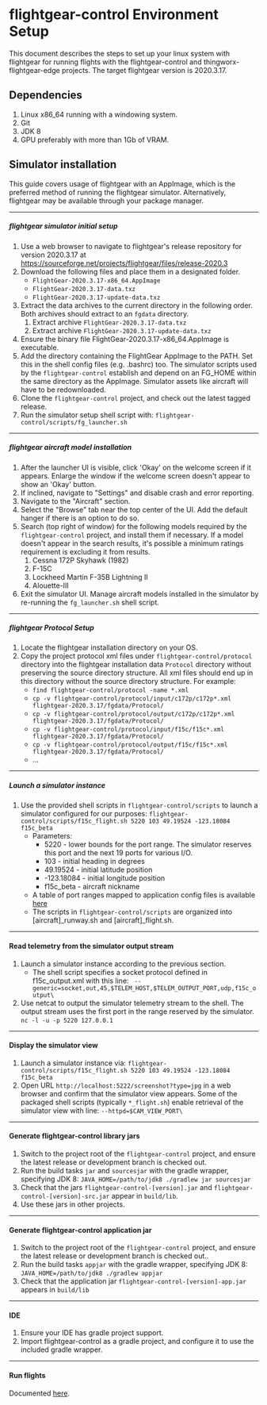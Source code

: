# flightgear-control Environment Setup 
This document describes the steps to set up your linux system with flightgear for running flights with the flightgear-control and thingworx-flightgear-edge projects. The target flightgear version is 2020.3.17.



## Dependencies ##
1. Linux x86_64 running with a windowing system.
1. Git
1. JDK 8
1. GPU preferably with more than 1Gb of VRAM.

## Simulator installation ##
This guide covers usage of flightgear with an AppImage, which is the preferred method of running the flightgear simulator. Alternatively, flightgear may be available through your package manager.

----

##### flightgear simulator initial setup #####

1. Use a web browser to navigate to flightgear's release repository for version 2020.3.17 at https://sourceforge.net/projects/flightgear/files/release-2020.3
1. Download the following files and place them in a designated folder.
    * `FlightGear-2020.3.17-x86_64.AppImage`
    * `FlightGear-2020.3.17-data.txz`
    * `FlightGear-2020.3.17-update-data.txz`
1. Extract the data archives to the current directory in the following order. Both archives should extract to an `fgdata` directory.
    1. Extract archive `FlightGear-2020.3.17-data.txz`
    1. Extract archive `FlightGear-2020.3.17-update-data.txz`
1. Ensure the binary file FlightGear-2020.3.17-x86_64.AppImage is executable.
1. Add the directory containing the FlightGear AppImage to the PATH. Set this in the shell config files (e.g. .bashrc) too.
    The simulator scripts used by the `flightgear-control` establish and depend on an FG_HOME within the same directory as the AppImage. Simulator assets like aircraft will have to be redownloaded.
1. Clone the `flightgear-control` project, and check out the latest tagged release.
1. Run the simulator setup shell script with:
    `flightgear-control/scripts/fg_launcher.sh`
    
----

##### flightgear aircraft model installation #####

1. After the launcher UI is visible, click 'Okay' on the welcome screen if it appears. Enlarge the window if the welcome screen doesn't appear to show an 'Okay' button.
1. If inclined, navigate to "Settings" and disable crash and error reporting.
1. Navigate to the "Aircraft" section. 
1. Select the "Browse" tab near the top center of the UI. Add the default hanger if there is an option to do so.
1. Search (top right of window) for the following models required by the `flightgear-control` project, and install them if necessary. If a model doesn't appear in the search results, it's possible a minimum ratings requirement is excluding it from results.
    1. Cessna 172P Skyhawk (1982)
    1. F-15C
    1. Lockheed Martin F-35B Lightning II
    1. Alouette-III
1. Exit the simulator UI. Manage aircraft models installed in the simulator by re-running the `fg_launcher.sh` shell script.

----

##### flightgear Protocol Setup #####

1. Locate the flightgear installation directory on your OS. 
1. Copy the project protocol xml files under `flightgear-control/protocol` directory into the flightgear installation data `Protocol` directory without preserving the source directory structure. All xml files should end up in this directory without the source directory structure. For example:
    * `find flightgear-control/protocol -name *.xml`
    * `cp -v flightgear-control/protocol/input/c172p/c172p*.xml flightgear-2020.3.17/fgdata/Protocol/`
    * `cp -v flightgear-control/protocol/output/c172p/c172p*.xml flightgear-2020.3.17/fgdata/Protocol/`
    * `cp -v flightgear-control/protocol/input/f15c/f15c*.xml flightgear-2020.3.17/fgdata/Protocol/`
    * `cp -v flightgear-control/protocol/output/f15c/f15c*.xml flightgear-2020.3.17/fgdata/Protocol/`
    * ...

----

##### Launch a simulator instance #####

1. Use the provided shell scripts in `flightgear-control/scripts` to launch a simulator configured for our purposes:
        `flightgear-control/scripts/f15c_flight.sh 5220 103 49.19524 -123.18084 f15c_beta`
    * Parameters:
        * 5220 - lower bounds for the port range. The simulator reserves this port and the next 19 ports for various I/O.
        * 103 - initial heading in degrees
        * 49.19524 - initial latitude position
        * -123.18084 - initial longitude position
        * f15c_beta - aircraft nickname
    * A table of port ranges mapped to application config files is available [here](PORT_RANGES.md)
    * The scripts in `flightgear-control/scripts` are organized into [aircraft]_runway.sh and [aircraft]_flight.sh. 
    
----
    
#### Read telemetry from the simulator output stream ####

1. Launch a simulator instance according to the previous section.
    * The shell script specifies a socket protocol defined in f15c_output.xml with this line:
        ` --generic=socket,out,45,$TELEM_HOST,$TELEM_OUTPUT_PORT,udp,f15c_output\`
1. Use netcat to output the simulator telemetry stream to the shell. The output stream uses the first port in the range reserved by the simulator.
    `nc -l -u -p 5220 127.0.0.1`

----

#### Display the simulator view ####

1. Launch a simulator instance via:
    `flightgear-control/scripts/f15c_flight.sh 5220 103 49.19524 -123.18084 f15c_beta`
1. Open URL `http://localhost:5222/screenshot?type=jpg` in a web browser and confirm that the simulator view appears. Some of the packaged shell scripts (typically `*_flight.sh`) enable retrieval of the simulator view with line: `--httpd=$CAM_VIEW_PORT\`
    
----
    
#### Generate flightgear-control library jars ####

1. Switch to the project root of the `flightgear-control` project, and ensure the latest release or development branch is checked out.
1. Run the build tasks `jar` and `sourcesjar` with the gradle wrapper, specifying JDK 8:
    `JAVA_HOME=/path/to/jdk8 ./gradlew jar sourcesjar`
1. Check that the jars `flightgear-control-[version].jar` and `flightgear-control-[version]-src.jar` appear in `build/lib`.
1. Use these jars in other projects.
    
----

#### Generate flightgear-control application jar ####

1. Switch to the project root of the `flightgear-control` project, and ensure the latest release or development branch is checked out..
1. Run the build tasks `appjar` with the gradle wrapper, specifying JDK 8:
    `JAVA_HOME=/path/to/jdk8 ./gradlew appjar`
1. Check that the application jar `flightgear-control-[version]-app.jar` appears in `build/lib`
    
----
    
#### IDE ####

1. Ensure your IDE has gradle project support.
1. Import flightgear-control as a gradle project, and configure it to use the included gradle wrapper.

----

#### Run flights ####

Documented [here](OPERATION.md).
